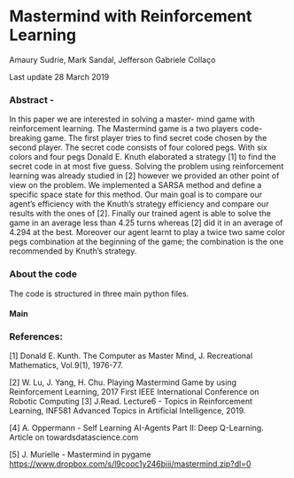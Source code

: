 # Mastermind with Reinforcement Learning
Amaury Sudrie, Mark Sandal, Jefferson Gabriele Collaço

Last update 28 March 2019

### Abstract - 
In this paper we are interested in solving a master- mind game with reinforcement learning. The Mastermind game is a two players code-breaking game. The first player tries to find secret code chosen by the second player. The secret code consists of four colored pegs. With six colors and four pegs Donald E. Knuth elaborated a strategy [1] to find the secret code in at most five guess. Solving the problem using reinforcement learning was already studied in [2] however we provided an other point of view on the problem. We implemented a SARSA method and define a specific space state for this method. Our main goal is to compare our agent’s efficiency with the Knuth’s strategy efficiency and compare our results with the ones of [2]. Finally our trained agent is able to solve the game in an average less than 4.25 turns whereas [2] did it in an average of 4.294 at the best. Moreover our agent learnt to play a twice two same color pegs combination at the beginning of the game; the combination is the one recommended by Knuth’s strategy.

### About the code 
The code is structured in three main python files.
#### Main



### References:
[1] Donald E. Kunth. The Computer as Master Mind, J. Recreational Mathematics, Vol.9(1), 1976-77.

[2] W. Lu, J. Yang, H. Chu. Playing Mastermind Game by using Reinforcement Learning, 2017 First IEEE International Conference on Robotic Computing
[3] J.Read. Lecture6 - Topics in Reinforcement Learning, INF581 Advanced Topics in Artificial Intelligence, 2019.

[4] A. Oppermann - Self Learning AI-Agents Part II: Deep Q-Learning. Article on towardsdatascience.com

[5] J. Murielle - Mastermind in pygame https://www.dropbox.com/s/l9cooc1y246biii/mastermind.zip?dl=0
